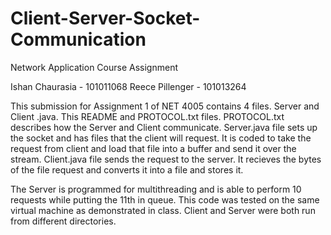 # Client-Server-Socket-Communication
Network Application Course Assignment

Ishan Chaurasia - 101011068
Reece Pillenger - 101013264

This submission for Assignment 1 of NET 4005 contains 4 files. Server and Client .java. This README and PROTOCOL.txt files.
PROTOCOL.txt describes how the Server and Client communicate.
Server.java file sets up the socket and has files that the client will request.
It is coded to take the request from client and load that file into a buffer and send it over the stream.
Client.java file sends the request to the server.
It recieves the bytes of the file request and converts it into a file and stores it.

The Server is programmed for multithreading and is able to perform 10 requests while putting the 11th in queue.
This code was tested on the same virtual machine as demonstrated in class. Client and Server were both run from different directories.
